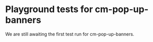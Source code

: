 # Playground tests for cm-pop-up-banners
We are still awaiting the first test run for cm-pop-up-banners.
